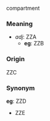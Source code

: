 compartment
### Meaning
+ _adj_: ZZA
	+ __eg__: ZZB

### Origin

ZZC

### Synonym

__eg__: ZZD

+ ZZE


